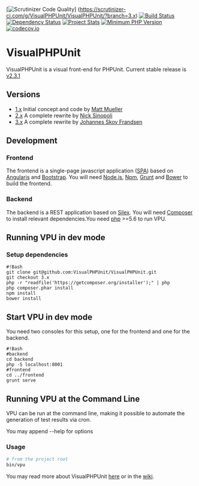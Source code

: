 [![Scrutinizer Code Quality](https://scrutinizer-ci.com/g/VisualPHPUnit/VisualPHPUnit/badges/quality-score.png?b=3.x)]
(https://scrutinizer-ci.com/g/VisualPHPUnit/VisualPHPUnit/?branch=3.x)
[![Build Status](https://travis-ci.org/VisualPHPUnit/VisualPHPUnit.svg)](https://travis-ci.org/VisualPHPUnit/VisualPHPUnit)
[![Dependency Status](https://www.versioneye.com/user/projects/55f547b3a4155f00090005b5/badge.svg?style=flat)](https://www.versioneye.com/user/projects/55f547b3a4155f00090005b5)
[![Project Stats](https://www.openhub.net/p/VisualPHPUnit/widgets/project_thin_badge.gif)](https://www.openhub.net/p/VisualPHPUnit)
[![Minimum PHP Version](https://img.shields.io/badge/php-%3E%3D%205.6-8892BF.svg?style=flat-square)](https://php.net/)
[![codecov.io](http://codecov.io/github/VisualPHPUnit/VisualPHPUnit/coverage.svg?branch=3.x)](http://codecov.io/github/VisualPHPUnit/VisualPHPUnit?branch=3.x)


# VisualPHPUnit

VisualPHPUnit is a visual front-end for PHPUnit. Current stable release is [v2.3.1](https://github.com/VisualPHPUnit/VisualPHPUnit/releases/tag/v2.3.1)

## Versions

* [1.x](https://github.com/VisualPHPUnit/VisualPHPUnit/tree/1.x) Initial concept and code by [Matt Mueller](https://github.com/matthewmueller)
* [2.x](https://github.com/VisualPHPUnit/VisualPHPUnit/tree/2.x) A complete rewrite by [Nick Sinopoli](https://github.com/NSinopoli)
* [3.x](https://github.com/VisualPHPUnit/VisualPHPUnit/tree/3.x) A complete rewrite by [Johannes Skov Frandsen](https://github.com/localgod)

## Development

### Frontend
The frontend is a single-page javascript application ([SPA](https://en.wikipedia.org/wiki/Single-page_application)) based on [Angularjs](https://angularjs.org/) and [Bootstrap](http://getbootstrap.com/). You will need [Node.js](https://nodejs.org/), [Npm](https://www.npmjs.com/), [Grunt](http://gruntjs.com/) and [Bower](http://bower.io/) to build the frontend.

### Backend
The backend is a REST application based on [Silex](http://silex.sensiolabs.org/). You will need [Composer](https://getcomposer.org/) to install relevant dependencies.You need [php](http://php.net/) >=5.6 to run VPU.


## Running VPU in dev mode

### Setup dependencies
```
#!Bash	
git clone git@github.com:VisualPHPUnit/VisualPHPUnit.git
git checkout 3.x
php -r "readfile('https://getcomposer.org/installer');" | php
php composer.phar install
npm install
bower install
```

## Start VPU in dev mode
You need two consoles for this setup, one for the frontend and one for the backend.
```
#!Bash
#backend
cd backend
php -S localhost:8001
#frontend
cd ../frontend
grunt serve
```

## Running VPU at the Command Line

VPU can be run at the command line, making it possible to automate the generation of test results via cron.

You may append --help for options

### Usage

```bash
# from the project root
bin/vpu
```

You may read more about VisualPHPUnit [here](http://visualphpunit.github.io/VisualPHPUnit/) or in the [wiki](https://github.com/VisualPHPUnit/VisualPHPUnit/wiki).
